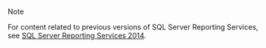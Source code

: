 > [!NOTE]
> For content related to previous versions of SQL Server Reporting Services, see [SQL Server Reporting Services 2014](https://msdn.microsoft.com/library/ms159106(v=sql.120).aspx).